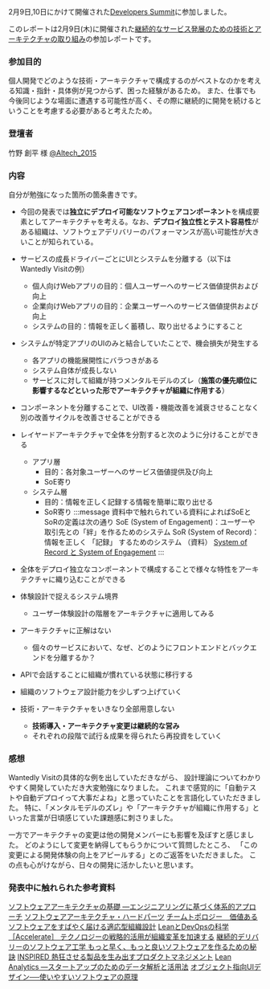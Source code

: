 2月9日,10日にかけて開催された[Developers Summit](https://event.shoeisha.jp/devsumi/20230209)に参加しました。

このレポートは2月9日(木)に開催された[継続的なサービス発展のための技術とアーキテクチャの取り組み](https://event.shoeisha.jp/devsumi/20230209/session/4133/)の参加レポートです。

### 参加目的

個人開発でどのような技術・アーキテクチャで構成するのがベストなのかを考える知識・指針・具体例が見つからず、困った経験があるため。
また、仕事でも今後同じような場面に遭遇する可能性が高く、その際に継続的に開発を続けるということを考慮する必要があると考えたため。

### 登壇者

竹野 創平 様 [@Altech_2015](https://twitter.com/Altech_2015)

### 内容

自分が勉強になった箇所の箇条書きです。

- 今回の発表では**独立にデプロイ可能なソフトウェアコンポーネント**を構成要素としてアーキテクチャを考える。なお、**デプロイ独立性とテスト容易性**がある組織は、ソフトウェアデリバリーのパフォーマンスが高い可能性が大きいことが知られている。
- サービスの成長ドライバーごとにUIとシステムを分離する（以下はWantedly Visitの例）
  - 個人向けWebアプリの目的：個人ユーザーへのサービス価値提供および向上
  - 企業向けWebアプリの目的：企業ユーザーへのサービス価値提供および向上
  - システムの目的：情報を正しく蓄積し、取り出せるようにすること
- システムが特定アプリのUIのみと結合していたことで、機会損失が発生する
  - 各アプリの機能展開性にバラつきがある
  - システム自体が成長しない
  - サービスに対して組織が持つメンタルモデルのズレ（**施策の優先順位に影響するなどといった形でアーキテクチャが組織に作用する**）
- コンポーネントを分離することで、UI改善・機能改善を減衰させることなく別の改善サイクルを改善させることができる
- レイヤードアーキテクチャで全体を分割すると次のように分けることができる
  - アプリ層
    - 目的：各対象ユーザーへのサービス価値提供及び向上
    - SoE寄り
  - システム層
    - 目的：情報を正しく記録する情報を簡単に取り出せる
    - SoR寄り
:::message
資料中で触れられている資料によればSoEとSoRの定義は次の通り
SoE (System of Engagement)：ユーザーや取引先との「絆」を作るためのシステム
SoR (System of Record)：情報を正しく 「記録」 するためのシステム
（資料）
[System of Record と System of Engagement](https://speakerdeck.com/naoya/system-of-record-to-system-of-engagement)
:::

- 全体をデプロイ独立なコンポーネントで構成することで様々な特性をアーキテクチャに織り込むことができる
- 体験設計で捉えるシステム境界
  - ユーザー体験設計の階層をアーキテクチャに適用してみる
- アーキテクチャに正解はない
  - 個々のサービスにおいて、なぜ、どのようにフロントエンドとバックエンドを分離するか？
- APIで会話することに組織が慣れている状態に移行する
- 組織のソフトウェア設計能力を少しずつ上げていく
- 技術・アーキテクチャをいきなり全部用意しない
  - **技術導入・アーキテクチャ変更は継続的な営み**
  - それぞれの段階で試行＆成果を得られたら再投資をしていく

### 感想

Wantedly Visitの具体的な例を出していただきながら、
設計理論についてわかりやすく開発していただき大変勉強になりました。
これまで感覚的に「自動テストや自動デプロイって大事だよね」と思っていたことを言語化していただきました。
特に、「メンタルモデルのズレ」や「アーキテクチャが組織に作用する」といった言葉が日頃感じていた課題感に刺さりました。

一方でアーキテクチャの変更は他の開発メンバーにも影響を及ぼすと感じました。
どのようにして変更を納得してもらうかについて質問したところ、
「この変更による開発体験の向上をアピールする」とのご返答をいただきました。
この点も心がけながら、日々の開発に活かしたいと思います。

### 発表中に触れられた参考資料

[ソフトウェアアーキテクチャの基礎 ―エンジニアリングに基づく体系的アプローチ](https://www.amazon.co.jp/%E3%82%BD%E3%83%95%E3%83%88%E3%82%A6%E3%82%A7%E3%82%A2%E3%82%A2%E3%83%BC%E3%82%AD%E3%83%86%E3%82%AF%E3%83%81%E3%83%A3%E3%81%AE%E5%9F%BA%E7%A4%8E-%E2%80%95%E3%82%A8%E3%83%B3%E3%82%B8%E3%83%8B%E3%82%A2%E3%83%AA%E3%83%B3%E3%82%B0%E3%81%AB%E5%9F%BA%E3%81%A5%E3%81%8F%E4%BD%93%E7%B3%BB%E7%9A%84%E3%82%A2%E3%83%97%E3%83%AD%E3%83%BC%E3%83%81-Mark-Richards/dp/4873119820)
[ソフトウェアアーキテクチャ・ハードパーツ](https://www.amazon.co.jp/%E3%82%BD%E3%83%95%E3%83%88%E3%82%A6%E3%82%A7%E3%82%A2%E3%82%A2%E3%83%BC%E3%82%AD%E3%83%86%E3%82%AF%E3%83%81%E3%83%A3%E3%83%BB%E3%83%8F%E3%83%BC%E3%83%89%E3%83%91%E3%83%BC%E3%83%84-%E2%80%95%E5%88%86%E6%95%A3%E3%82%A2%E3%83%BC%E3%82%AD%E3%83%86%E3%82%AF%E3%83%81%E3%83%A3%E3%81%AE%E3%81%9F%E3%82%81%E3%81%AE%E3%83%88%E3%83%AC%E3%83%BC%E3%83%89%E3%82%AA%E3%83%95%E5%88%86%E6%9E%90-Neal-Ford/dp/4814400063/ref=sr_1_1?__mk_ja_JP=%E3%82%AB%E3%82%BF%E3%82%AB%E3%83%8A&crid=26KDWTEMG8QF6&keywords=%E3%82%BD%E3%83%95%E3%83%88%E3%82%A6%E3%82%A7%E3%82%A2%E3%82%A2%E3%83%BC%E3%82%AD%E3%83%86%E3%82%AF%E3%83%81%E3%83%A3%E3%83%BB%E3%83%8F%E3%83%BC%E3%83%89%E3%83%91%E3%83%BC%E3%83%84&qid=1676083199&s=books&sprefix=%E3%82%BD%E3%83%95%E3%83%88%E3%82%A6%E3%82%A7%E3%82%A2%E3%82%A2%E3%83%BC%E3%82%AD%E3%83%86%E3%82%AF%E3%83%81%E3%83%A3+%E3%83%8F%E3%83%BC%E3%83%89%E3%83%91%E3%83%BC%E3%83%84%2Cstripbooks%2C225&sr=1-1)
[チームトポロジー　価値あるソフトウェアをすばやく届ける適応型組織設計](https://www.amazon.co.jp/%E3%83%81%E3%83%BC%E3%83%A0%E3%83%88%E3%83%9D%E3%83%AD%E3%82%B8%E3%83%BC-%E4%BE%A1%E5%80%A4%E3%81%82%E3%82%8B%E3%82%BD%E3%83%95%E3%83%88%E3%82%A6%E3%82%A7%E3%82%A2%E3%82%92%E3%81%99%E3%81%B0%E3%82%84%E3%81%8F%E5%B1%8A%E3%81%91%E3%82%8B%E9%81%A9%E5%BF%9C%E5%9E%8B%E7%B5%84%E7%B9%94%E8%A8%AD%E8%A8%88-%E3%83%9E%E3%82%B7%E3%83%A5%E3%83%BC%E3%83%BB%E3%82%B9%E3%82%B1%E3%83%AB%E3%83%88%E3%83%B3-ebook/dp/B09MS8BML8/ref=sr_1_1?__mk_ja_JP=%E3%82%AB%E3%82%BF%E3%82%AB%E3%83%8A&crid=3GQ9KBU2ZVXS5&keywords=%E3%83%81%E3%83%BC%E3%83%A0%E3%83%88%E3%83%9D%E3%83%AD%E3%82%B8%E3%83%BC+%E4%BE%A1%E5%80%A4%E3%81%82%E3%82%8B%E3%82%BD%E3%83%95%E3%83%88%E3%82%A6%E3%82%A7%E3%82%A2%E3%82%92%E3%81%99%E3%81%B0%E3%82%84%E3%81%8F%E5%B1%8A%E3%81%91%E3%82%8B%E9%81%A9%E5%BF%9C%E5%9E%8B%E7%B5%84%E7%B9%94%E8%A8%AD%E8%A8%88&qid=1676083241&s=books&sprefix=%E3%83%81%E3%83%BC%E3%83%A0%E3%83%88%E3%83%9D%E3%83%AD%E3%82%B8%E3%83%BC+%E4%BE%A1%E5%80%A4%E3%81%82%E3%82%8B%E3%82%BD%E3%83%95%E3%83%88%E3%82%A6%E3%82%A7%E3%82%A2%E3%82%92%E3%81%99%E3%81%B0%E3%82%84%E3%81%8F%E5%B1%8A%E3%81%91%E3%82%8B%E9%81%A9%E5%BF%9C%E5%9E%8B%E7%B5%84%E7%B9%94%E8%A8%AD%E8%A8%88%2Cstripbooks%2C215&sr=1-1)
[LeanとDevOpsの科学［Accelerate］ テクノロジーの戦略的活用が組織変革を加速する](https://www.amazon.co.jp/Lean%E3%81%A8DevOps%E3%81%AE%E7%A7%91%E5%AD%A6%EF%BC%BBAccelerate%EF%BC%BD-%E3%83%86%E3%82%AF%E3%83%8E%E3%83%AD%E3%82%B8%E3%83%BC%E3%81%AE%E6%88%A6%E7%95%A5%E7%9A%84%E6%B4%BB%E7%94%A8%E3%81%8C%E7%B5%84%E7%B9%94%E5%A4%89%E9%9D%A9%E3%82%92%E5%8A%A0%E9%80%9F%E3%81%99%E3%82%8B-impress-top-gear%E3%82%B7%E3%83%AA%E3%83%BC%E3%82%BA-ebook/dp/B07L2R3LTN/ref=sr_1_1?__mk_ja_JP=%E3%82%AB%E3%82%BF%E3%82%AB%E3%83%8A&crid=26RVUW6CPOXN1&keywords=Lean%E3%81%A8DevOps%E3%81%AE%E7%A7%91%E5%AD%A6&qid=1676083283&s=books&sprefix=lean%E3%81%A8devops%E3%81%AE%E7%A7%91%E5%AD%A6%2Cstripbooks%2C211&sr=1-1)
[継続的デリバリーのソフトウェア工学 もっと早く、もっと良いソフトウェアを作るための秘訣](https://www.amazon.co.jp/%E7%B6%99%E7%B6%9A%E7%9A%84%E3%83%87%E3%83%AA%E3%83%90%E3%83%AA%E3%83%BC%E3%81%AE%E3%82%BD%E3%83%95%E3%83%88%E3%82%A6%E3%82%A7%E3%82%A2%E5%B7%A5%E5%AD%A6-%E3%82%82%E3%81%A3%E3%81%A8%E6%97%A9%E3%81%8F%E3%80%81%E3%82%82%E3%81%A3%E3%81%A8%E8%89%AF%E3%81%84%E3%82%BD%E3%83%95%E3%83%88%E3%82%A6%E3%82%A7%E3%82%A2%E3%82%92%E4%BD%9C%E3%82%8B%E3%81%9F%E3%82%81%E3%81%AE%E7%A7%98%E8%A8%A3-David-Farley-ebook/dp/B0BP9JRZS8/ref=sr_1_1?__mk_ja_JP=%E3%82%AB%E3%82%BF%E3%82%AB%E3%83%8A&crid=3TCM629GA27T3&keywords=%E7%B6%99%E7%B6%9A%E7%9A%84%E3%83%87%E3%83%AA%E3%83%90%E3%83%AA%E3%83%BC%E3%81%AE%E3%82%BD%E3%83%95%E3%83%88%E3%82%A6%E3%82%A7%E3%82%A2%E5%B7%A5%E5%AD%A6+%E3%82%82%E3%81%A3%E3%81%A8%E6%97%A9%E3%81%8F%E3%80%81%E3%82%82%E3%81%A3%E3%81%A8%E8%89%AF%E3%81%84%E3%82%BD%E3%83%95%E3%83%88%E3%82%A6%E3%82%A7%E3%82%A2%E3%82%92%E4%BD%9C%E3%82%8B%E3%81%9F%E3%82%81%E3%81%AE%E7%A7%98%E8%A8%A3&qid=1676083367&s=books&sprefix=%E7%B6%99%E7%B6%9A%E7%9A%84%E3%83%87%E3%83%AA%E3%83%90%E3%83%AA%E3%83%BC%E3%81%AE%E3%82%BD%E3%83%95%E3%83%88%E3%82%A6%E3%82%A7%E3%82%A2%E5%B7%A5%E5%AD%A6+%E3%82%82%E3%81%A3%E3%81%A8%E6%97%A9%E3%81%8F+%E3%82%82%E3%81%A3%E3%81%A8%E8%89%AF%E3%81%84%E3%82%BD%E3%83%95%E3%83%88%E3%82%A6%E3%82%A7%E3%82%A2%E3%82%92%E4%BD%9C%E3%82%8B%E3%81%9F%E3%82%81%E3%81%AE%E7%A7%98%E8%A8%A3%2Cstripbooks%2C222&sr=1-1)
[INSPIRED 熱狂させる製品を生み出すプロダクトマネジメント](https://www.amazon.co.jp/INSPIRED-%E7%86%B1%E7%8B%82%E3%81%95%E3%81%9B%E3%82%8B%E8%A3%BD%E5%93%81%E3%82%92%E7%94%9F%E3%81%BF%E5%87%BA%E3%81%99%E3%83%97%E3%83%AD%E3%83%80%E3%82%AF%E3%83%88%E3%83%9E%E3%83%8D%E3%82%B8%E3%83%A1%E3%83%B3%E3%83%88-%E3%83%9E%E3%83%BC%E3%83%86%E3%82%A3%E3%83%BB%E3%82%B1%E3%83%BC%E3%82%AC%E3%83%B3-ebook/dp/B0814STTHV/ref=sr_1_1?__mk_ja_JP=%E3%82%AB%E3%82%BF%E3%82%AB%E3%83%8A&crid=65GPUFVMF0G3&keywords=INSPIRED+%E7%86%B1%E7%8B%82%E3%81%95%E3%81%9B%E3%82%8B%E8%A3%BD%E5%93%81%E3%82%92%E7%94%9F%E3%81%BF%E5%87%BA%E3%81%99%E3%83%97%E3%83%AD%E3%83%80%E3%82%AF%E3%83%88%E3%83%9E%E3%83%8D%E3%82%B8%E3%83%A1%E3%83%B3%E3%83%88&qid=1676083397&s=books&sprefix=inspired+%E7%86%B1%E7%8B%82%E3%81%95%E3%81%9B%E3%82%8B%E8%A3%BD%E5%93%81%E3%82%92%E7%94%9F%E3%81%BF%E5%87%BA%E3%81%99%E3%83%97%E3%83%AD%E3%83%80%E3%82%AF%E3%83%88%E3%83%9E%E3%83%8D%E3%82%B8%E3%83%A1%E3%83%B3%E3%83%88%2Cstripbooks%2C213&sr=1-1)
[Lean Analytics ―スタートアップのためのデータ解析と活用法](https://www.amazon.co.jp/Lean-Analytics-%E2%80%95%E3%82%B9%E3%82%BF%E3%83%BC%E3%83%88%E3%82%A2%E3%83%83%E3%83%97%E3%81%AE%E3%81%9F%E3%82%81%E3%81%AE%E3%83%87%E3%83%BC%E3%82%BF%E8%A7%A3%E6%9E%90%E3%81%A8%E6%B4%BB%E7%94%A8%E6%B3%95-LEAN-%E3%82%A2%E3%83%AA%E3%82%B9%E3%83%86%E3%82%A2%E3%83%BB%E3%82%AF%E3%83%AD%E3%83%BC%E3%83%AB/dp/4873117119/ref=sr_1_1?__mk_ja_JP=%E3%82%AB%E3%82%BF%E3%82%AB%E3%83%8A&crid=14VC9DPENTCV0&keywords=Lean+Analytics+%E2%80%95%E3%82%B9%E3%82%BF%E3%83%BC%E3%83%88%E3%82%A2%E3%83%83%E3%83%97%E3%81%AE%E3%81%9F%E3%82%81%E3%81%AE%E3%83%87%E3%83%BC%E3%82%BF%E8%A7%A3%E6%9E%90%E3%81%A8%E6%B4%BB%E7%94%A8%E6%B3%95&qid=1676083427&s=books&sprefix=lean+analytics+%E3%82%B9%E3%82%BF%E3%83%BC%E3%83%88%E3%82%A2%E3%83%83%E3%83%97%E3%81%AE%E3%81%9F%E3%82%81%E3%81%AE%E3%83%87%E3%83%BC%E3%82%BF%E8%A7%A3%E6%9E%90%E3%81%A8%E6%B4%BB%E7%94%A8%E6%B3%95%2Cstripbooks%2C225&sr=1-1)
[オブジェクト指向UIデザイン──使いやすいソフトウェアの原理](https://www.amazon.co.jp/%E3%82%AA%E3%83%96%E3%82%B8%E3%82%A7%E3%82%AF%E3%83%88%E6%8C%87%E5%90%91UI%E3%83%87%E3%82%B6%E3%82%A4%E3%83%B3%E2%94%80%E2%94%80%E4%BD%BF%E3%81%84%E3%82%84%E3%81%99%E3%81%84%E3%82%BD%E3%83%95%E3%83%88%E3%82%A6%E3%82%A7%E3%82%A2%E3%81%AE%E5%8E%9F%E7%90%86-WEB-DB-PRESS-plus%E3%82%B7%E3%83%AA%E3%83%BC%E3%82%BA/dp/4297113511)

